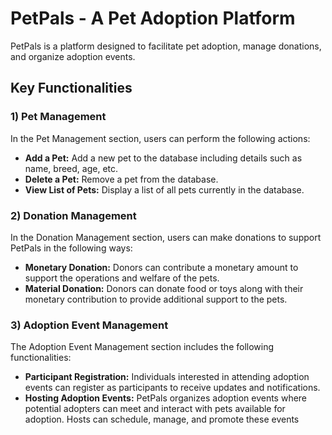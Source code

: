 # PetPals - A Pet Adoption Platform

PetPals is a platform designed to facilitate pet adoption, manage donations, and organize adoption events.

## Key Functionalities

### 1) Pet Management

In the Pet Management section, users can perform the following actions:

- **Add a Pet:** Add a new pet to the database including details such as name, breed, age, etc.
- **Delete a Pet:** Remove a pet from the database.
- **View List of Pets:** Display a list of all pets currently in the database.

### 2) Donation Management

In the Donation Management section, users can make donations to support PetPals in the following ways:

- **Monetary Donation:** Donors can contribute a monetary amount to support the operations and welfare of the pets.
- **Material Donation:** Donors can donate food or toys along with their monetary contribution to provide additional support to the pets.

### 3) Adoption Event Management

The Adoption Event Management section includes the following functionalities:

- **Participant Registration:** Individuals interested in attending adoption events can register as participants to receive updates and notifications.
- **Hosting Adoption Events:** PetPals organizes adoption events where potential adopters can meet and interact with pets available for adoption. Hosts can schedule, manage, and promote these events

